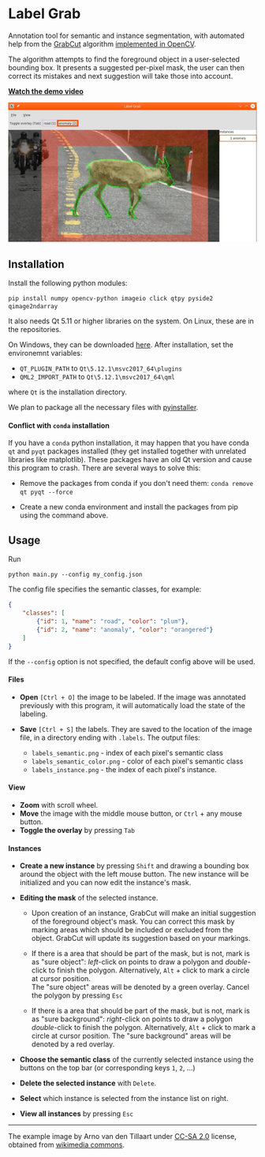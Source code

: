  
# Label Grab

Annotation tool for semantic and instance segmentation,
with automated help from the [GrabCut](https://cvg.ethz.ch/teaching/cvl/2012/grabcut-siggraph04.pdf) algorithm [implemented in OpenCV](https://docs.opencv.org/4.0.1/d8/d83/tutorial_py_grabcut.html).

The algorithm attempts to find the foreground object in a user-selected bounding box.
It presents a suggested per-pixel mask, the user can then correct its mistakes and next suggestion
will take those into account.

[**Watch the demo video**](https://www.youtube.com/watch?v=w8JAfPiU81c)

<a href="https://www.youtube.com/watch?v=w8JAfPiU81c">
<img src="doc/label_grab_example.jpg" />
</a>

## Installation
Install the following python modules:
```
pip install numpy opencv-python imageio click qtpy pyside2 qimage2ndarray
```

It also needs Qt 5.11 or higher libraries on the system.
On Linux, these are in the repositories.

On Windows, they can be downloaded [here](https://www.qt.io/download-qt-installer). 
After installation, set the environemnt variables: 
* `QT_PLUGIN_PATH` to `Qt\5.12.1\msvc2017_64\plugins`
* `QML2_IMPORT_PATH` to `Qt\5.12.1\msvc2017_64\qml`

where `Qt` is the installation directory.

We plan to package all the necessary files with [pyinstaller](https://www.pyinstaller.org/).

#### Conflict with `conda` installation

If you have a `conda` python installation, it may happen that you have conda `qt` and `pyqt` packages installed (they get installed together with unrelated libraries like matplotlib).
These packages have an old Qt version and cause this program to crash.
There are several ways to solve this:

* Remove the packages from conda if you don't need them: `conda remove qt pyqt --force`

* Create a new conda environment and install the packages from pip using the command above.


## Usage

Run
```
python main.py --config my_config.json
```

The config file specifies the semantic classes, for example:
```json
{
	"classes": [
		{"id": 1, "name": "road", "color": "plum"},
		{"id": 2, "name": "anomaly", "color": "orangered"}
	]
}
```
If the `--config` option is not specified, the default config above will be used.

#### Files

* **Open** `[Ctrl + O]` the image to be labeled. If the image was annotated previously with this program, it will automatically load the state of the labeling.

* **Save** `[Ctrl + S]` the labels. They are saved to the location of the image file, in a directory ending with `.labels`. The output files:
	* `labels_semantic.png` - index of each pixel's semantic class
	* `labels_semantic_color.png` - color of each pixel's semantic class
	* `labels_instance.png` - the index of each pixel's instance.

#### View
* **Zoom** with scroll wheel.
* **Move** the image with the middle mouse button, or `Ctrl` + any mouse button.
* **Toggle the overlay** by pressing `Tab`

#### Instances

* **Create a new instance** by pressing `Shift` and drawing a bounding box around the object with the left mouse button.
The new instance will be initialized and you can now edit the instance's mask.

* **Editing the mask** of the selected instance.

	* Upon creation of an instance, GrabCut will make an initial suggestion of the foreground object's mask.
	You can correct this mask by marking areas which should be included or excluded from the object.
	GrabCut will update its suggestion based on your markings.

	* If there is a area that should be part of the mask, but is not, mark is as "sure object": *left*-click on points to draw a polygon and *double*-click to finish the polygon. Alternatively, `Alt` + click to mark a circle at cursor position. 	
	The "sure object" areas will be denoted by a green overlay. Cancel the polygon by pressing `Esc`

	* If there is a area that should be part of the mask, but is not, mark is as "sure background": *right*-click on points to draw a polygon *double*-click to finish the polygon. Alternatively, `Alt` + click to mark a circle at cursor position.
	The "sure background" areas will be denoted by a red overlay.

* **Choose the semantic class** of the currently selected instance using the buttons on the top bar (or corresponding keys `1`, `2`, ...)

* **Delete the selected instance** with `Delete`.

* **Select** which instance is selected from the instance list on right.

* **View all instances** by pressing `Esc`

------

The example image by Arno van den Tillaart under [CC-SA 2.0](https://creativecommons.org/licenses/by-sa/2.0/deed.en) license, obtained from [wikimedia commons](https://commons.wikimedia.org/wiki/File:E6_near_Kv%C3%A6nangen.jpg).